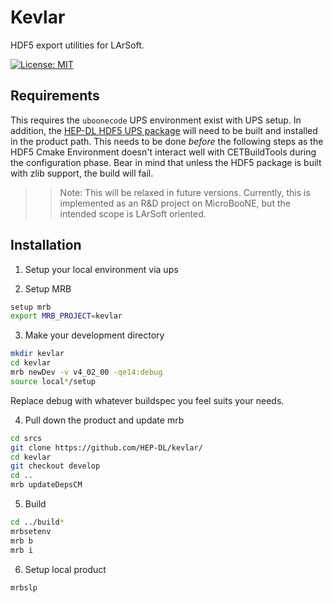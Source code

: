 # Kevlar

HDF5 export utilities for LArSoft.

[![License: MIT](https://img.shields.io/badge/License-MIT-yellow.svg)](https://opensource.org/licenses/MIT)

## Requirements

This requires the `uboonecode` UPS environment exist with UPS setup. In addition, the [HEP-DL HDF5 UPS package](https://github.com/kwierman/hdf5) will need to be built and installed in the product path. This needs to be done _before_ the following steps as the HDF5 Cmake Environment doesn't interact well with CETBuildTools during the configuration phase. Bear in mind that unless the HDF5 package is built with zlib support, the build will fail.

>> Note: This will be relaxed in future versions. Currently, this is implemented as an R&D project on MicroBooNE, but the intended scope is LArSoft oriented.

## Installation

1. Setup your local environment via ups

2. Setup MRB

~~~ bash
setup mrb
export MRB_PROJECT=kevlar
~~~

3. Make your development directory

~~~ bash
mkdir kevlar
cd kevlar
mrb newDev -v v4_02_00 -qe14:debug
source local*/setup
~~~

Replace debug with whatever buildspec you feel suits your needs.

4. Pull down the product and update mrb

~~~ bash
cd srcs
git clone https://github.com/HEP-DL/kevlar/
cd kevlar
git checkout develop
cd ..
mrb updateDepsCM
~~~

5. Build

~~~ bash
cd ../build*
mrbsetenv
mrb b 
mrb i
~~~

6. Setup local product

~~~ bash
mrbslp
~~~
